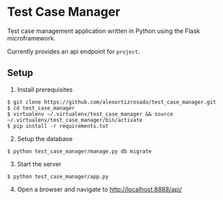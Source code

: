 Test Case Manager
================
Test case management application written in Python using the Flask microframework.

Currently provides an api endpoint for `project`.

## Setup
1. Install prerequisites
```
$ git clone https://github.com/alexortizrosado/test_case_manager.git
$ cd test_case_manager
$ virtualenv ~/.virtualenv/test_case_manager && source ~/.virtualenv/test_case_manager/bin/activate
$ pip install -r requirements.txt
```

2. Setup the database
```
$ python test_case_manager/manage.py db migrate
```

3. Start the server
```
$ python test_case_manager/app.py
```

4. Open a browser and navigate to
[http://localhost:8888/api/](http://localhost:8888/api/)

